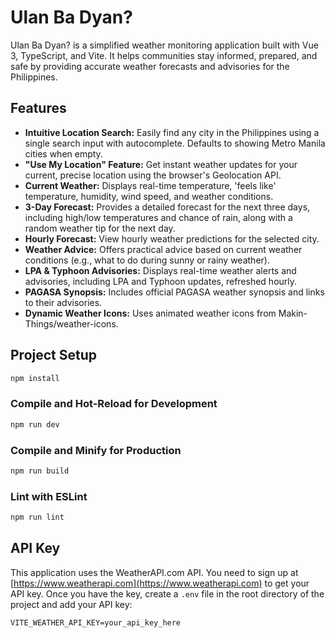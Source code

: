 # Ulan Ba Dyan?

Ulan Ba Dyan? is a simplified weather monitoring application built with Vue 3, TypeScript, and Vite. It helps communities stay informed, prepared, and safe by providing accurate weather forecasts and advisories for the Philippines.

## Features

*   **Intuitive Location Search:** Easily find any city in the Philippines using a single search input with autocomplete. Defaults to showing Metro Manila cities when empty.
*   **"Use My Location" Feature:** Get instant weather updates for your current, precise location using the browser's Geolocation API.
*   **Current Weather:** Displays real-time temperature, 'feels like' temperature, humidity, wind speed, and weather conditions.
*   **3-Day Forecast:** Provides a detailed forecast for the next three days, including high/low temperatures and chance of rain, along with a random weather tip for the next day.
*   **Hourly Forecast:** View hourly weather predictions for the selected city.
*   **Weather Advice:** Offers practical advice based on current weather conditions (e.g., what to do during sunny or rainy weather).
*   **LPA & Typhoon Advisories:** Displays real-time weather alerts and advisories, including LPA and Typhoon updates, refreshed hourly.
*   **PAGASA Synopsis:** Includes official PAGASA weather synopsis and links to their advisories.
*   **Dynamic Weather Icons:** Uses animated weather icons from Makin-Things/weather-icons.

## Project Setup

```sh
npm install
```

### Compile and Hot-Reload for Development

```sh
npm run dev
```

### Compile and Minify for Production

```sh
npm run build
```

### Lint with ESLint

```sh
npm run lint
```

## API Key

This application uses the WeatherAPI.com API. You need to sign up at [https://www.weatherapi.com](https://www.weatherapi.com) to get your API key. Once you have the key, create a `.env` file in the root directory of the project and add your API key:

```
VITE_WEATHER_API_KEY=your_api_key_here
```